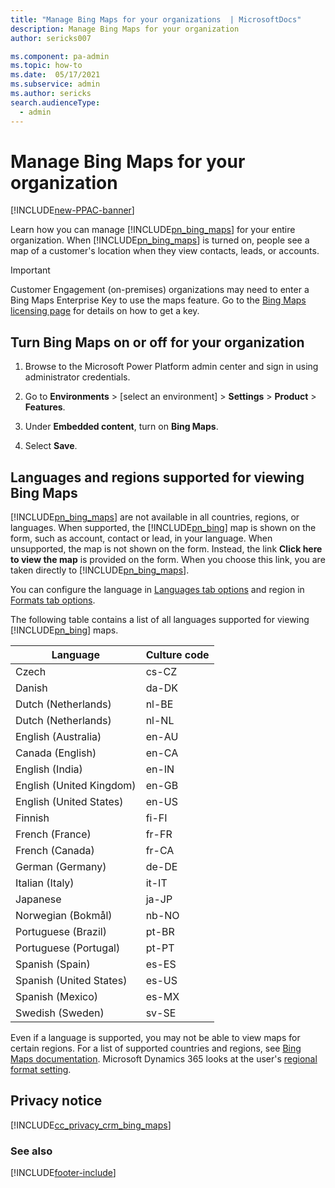 ```yaml
---
title: "Manage Bing Maps for your organizations  | MicrosoftDocs"
description: Manage Bing Maps for your organization
author: sericks007

ms.component: pa-admin
ms.topic: how-to
ms.date:  05/17/2021
ms.subservice: admin
ms.author: sericks
search.audienceType: 
  - admin
---
```

# Manage Bing Maps for your organization

[!INCLUDE[new-PPAC-banner](~/includes/new-PPAC-banner.md)]

Learn how you can manage [!INCLUDE[pn_bing_maps](../includes/pn-bing-maps.md)] for your entire organization. When [!INCLUDE[pn_bing_maps](../includes/pn-bing-maps.md)] is turned on, people see a map of a customer's location when they view contacts, leads, or accounts.  
  
> [!IMPORTANT]
> Customer Engagement (on-premises) organizations may need to enter a Bing Maps Enterprise Key to use the maps feature. Go to the [Bing Maps licensing page](https://go.microsoft.com/fwlink/p/?linkid=390116) for details on how to get a key.

## Turn Bing Maps on or off for your organization  
  
1. Browse to the Microsoft Power Platform admin center and sign in using administrator credentials.
  
2. Go to **Environments** > [select an environment] > **Settings** > **Product** > **Features**.

3. Under **Embedded content**,  turn on **Bing Maps**.
  
4. Select **Save**.  

## Languages and regions supported for viewing Bing Maps  

[!INCLUDE[pn_bing_maps](../includes/pn-bing-maps.md)] are not available in all countries, regions, or languages. When supported, the [!INCLUDE[pn_bing](../includes/pn-bing.md)] map is shown on the form, such as account, contact or lead, in your language. When unsupported, the map is not shown on the form. Instead, the link **Click here to view the map** is provided on the form. When you choose this link, you are taken directly to [!INCLUDE[pn_bing_maps](../includes/pn-bing-maps.md)].

You can configure the language in [Languages tab options](/powerapps/user/set-personal-options#languages-tab-options) and region in [Formats tab options](/powerapps/user/set-personal-options#formats-tab-options).

The following table contains a list of all languages supported for viewing [!INCLUDE[pn_bing](../includes/pn-bing.md)] maps.

|Language|Culture code|  
|--------------|------------------|  
|Czech|cs-CZ|  
|Danish|da-DK|  
|Dutch (Netherlands)|nl-BE|  
|Dutch (Netherlands)|nl-NL|  
|English (Australia)|en-AU|  
|Canada (English)|en-CA|  
|English (India)|en-IN|  
|English (United Kingdom)|en-GB|  
|English (United States)|en-US|  
|Finnish|fi-FI|  
|French (France)|fr-FR|  
|French (Canada)|fr-CA|  
|German (Germany)|de-DE|  
|Italian (Italy)|it-IT|  
|Japanese|ja-JP|  
|Norwegian (Bokmål)|nb-NO|  
|Portuguese (Brazil)|pt-BR|  
|Portuguese (Portugal)|pt-PT|  
|Spanish (Spain)|es-ES|  
|Spanish (United States)|es-US|  
|Spanish (Mexico)|es-MX|  
|Swedish (Sweden)|sv-SE|  

Even if a language is supported, you may not be able to view maps for certain regions. For a list of supported countries and regions, see [Bing Maps documentation](/bingmaps/). Microsoft Dynamics 365 looks at the user's [regional format setting](./customize-regional-options-admins.md). 

## Privacy notice
[!INCLUDE[cc_privacy_crm_bing_maps](../includes/cc-privacy-crm-bing-maps.md)]
  
### See also  


[!INCLUDE[footer-include](../includes/footer-banner.md)]
